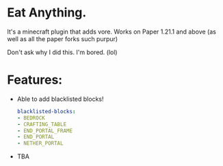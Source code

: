 # Eat Anything.

It's a minecraft plugin that adds vore. Works on Paper 1.21.1 and above (as well as all the paper forks such purpur)

Don't ask why I did this. I'm bored. (lol)

# Features:

- Able to add blacklisted blocks!
  ```yaml
  blacklisted-blocks:
  - BEDROCK
  - CRAFTING_TABLE
  - END_PORTAL_FRAME
  - END_PORTAL
  - NETHER_PORTAL
  ```
- TBA

